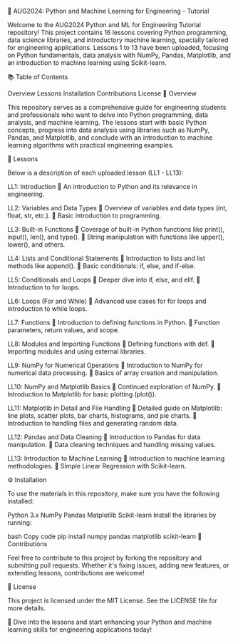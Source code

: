 🐍 AUG2024: Python and Machine Learning for Engineering - Tutorial

Welcome to the AUG2024 Python and ML for Engineering Tutorial repository! This project contains 16 lessons covering Python programming, data science libraries, and introductory machine learning, specially tailored for engineering applications. Lessons 1 to 13 have been uploaded, focusing on Python fundamentals, data analysis with NumPy, Pandas, Matplotlib, and an introduction to machine learning using Scikit-learn.

📚 Table of Contents

Overview
Lessons
Installation
Contributions
License
📝 Overview

This repository serves as a comprehensive guide for engineering students and professionals who want to delve into Python programming, data analysis, and machine learning. The lessons start with basic Python concepts, progress into data analysis using libraries such as NumPy, Pandas, and Matplotlib, and conclude with an introduction to machine learning algorithms with practical engineering examples.

📖 Lessons

Below is a description of each uploaded lesson (LL1 - LL13):

LL1: Introduction
🔹 An introduction to Python and its relevance in engineering.

LL2: Variables and Data Types
🔹 Overview of variables and data types (int, float, str, etc.).
🔹 Basic introduction to programming.

LL3: Built-in Functions
🔹 Coverage of built-in Python functions like print(), input(), len(), and type().
🔹 String manipulation with functions like upper(), lower(), and others.

LL4: Lists and Conditional Statements
🔹 Introduction to lists and list methods like append().
🔹 Basic conditionals: if, else, and if-else.

LL5: Conditionals and Loops
🔹 Deeper dive into if, else, and elif.
🔹 Introduction to for loops.

LL6: Loops (For and While)
🔹 Advanced use cases for for loops and introduction to while loops.

LL7: Functions
🔹 Introduction to defining functions in Python.
🔹 Function parameters, return values, and scope.

LL8: Modules and Importing Functions
🔹 Defining functions with def.
🔹 Importing modules and using external libraries.

LL9: NumPy for Numerical Operations
🔹 Introduction to NumPy for numerical data processing.
🔹 Basics of array creation and manipulation.

LL10: NumPy and Matplotlib Basics
🔹 Continued exploration of NumPy.
🔹 Introduction to Matplotlib for basic plotting (plot()).

LL11: Matplotlib in Detail and File Handling
🔹 Detailed guide on Matplotlib: line plots, scatter plots, bar charts, histograms, and pie charts.
🔹 Introduction to handling files and generating random data.

LL12: Pandas and Data Cleaning
🔹 Introduction to Pandas for data manipulation.
🔹 Data cleaning techniques and handling missing values.

LL13: Introduction to Machine Learning
🔹 Introduction to machine learning methodologies.
🔹 Simple Linear Regression with Scikit-learn.

⚙️ Installation

To use the materials in this repository, make sure you have the following installed:

Python 3.x
NumPy
Pandas
Matplotlib
Scikit-learn
Install the libraries by running:

bash
Copy code
pip install numpy pandas matplotlib scikit-learn
🤝 Contributions

Feel free to contribute to this project by forking the repository and submitting pull requests. Whether it's fixing issues, adding new features, or extending lessons, contributions are welcome!

📄 License

This project is licensed under the MIT License. See the LICENSE file for more details.

🚀 Dive into the lessons and start enhancing your Python and machine learning skills for engineering applications today!

